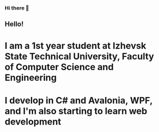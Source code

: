 ### Hi there 👋


## Hello!

# I am a 1st year student at Izhevsk State Technical University, Faculty of Computer Science and Engineering

# I develop in C# and Avalonia, WPF, and I'm also starting to learn web development
